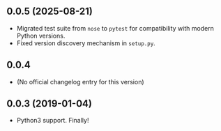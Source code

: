 ## 0.0.5 (2025-08-21)
* Migrated test suite from `nose` to `pytest` for compatibility with modern Python versions.
* Fixed version discovery mechanism in `setup.py`.

## 0.0.4
* (No official changelog entry for this version)

## 0.0.3 (2019-01-04)
* Python3 support. Finally!